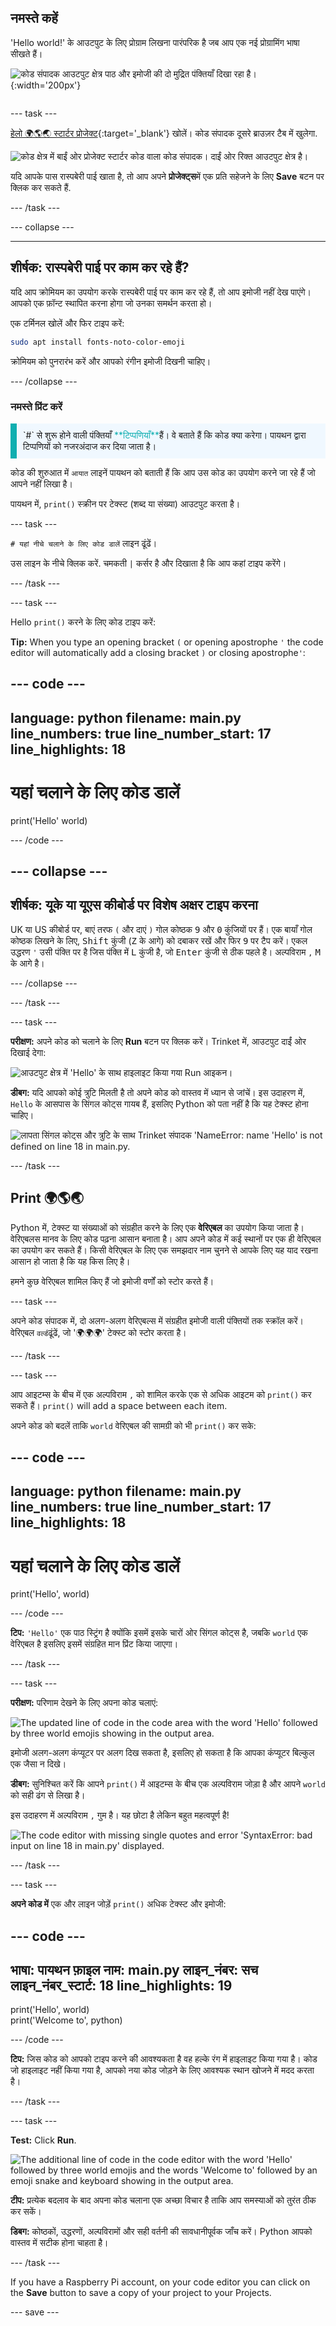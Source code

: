 ## नमस्ते कहें

<div style="display: flex; flex-wrap: wrap">
<div style="flex-basis: 200px; flex-grow: 1; margin-right: 15px;">
'Hello world!' के आउटपुट के लिए प्रोग्राम लिखना पारंपरिक है जब आप एक नई प्रोग्रामिंग भाषा सीखते हैं।
</div>
<div>

![कोड संपादक आउटपुट क्षेत्र पाठ और इमोजी की दो मुद्रित पंक्तियाँ दिखा रहा है।](images/say_hello.png){:width='200px'}

</div>
</div>

--- task ---

[हेलो 🌍🌎🌏 स्टार्टर प्रोजेक्ट](https://editor.raspberrypi.org/en/projects/hello-world-starter){:target='_blank'} खोलें। कोड संपादक दूसरे ब्राउज़र टैब में खुलेगा.

![कोड क्षेत्र में बाईं ओर प्रोजेक्ट स्टार्टर कोड वाला कोड संपादक। दाईं ओर रिक्त आउटपुट क्षेत्र है।](images/starter_project.png)

यदि आपके पास रास्पबेरी पाई खाता है, तो आप अपने **प्रोजेक्ट्स**में एक प्रति सहेजने के लिए **Save** बटन पर क्लिक कर सकते हैं.

--- /task ---

--- collapse ---

---
शीर्षक: रास्पबेरी पाई पर काम कर रहे हैं?
---

यदि आप क्रोमियम का उपयोग करके रास्पबेरी पाई पर काम कर रहे हैं, तो आप इमोजी नहीं देख पाएंगे। आपको एक फ़ॉन्ट स्थापित करना होगा जो उनका समर्थन करता हो।

एक टर्मिनल खोलें और फिर टाइप करें:

```bash
sudo apt install fonts-noto-color-emoji
```

क्रोमियम को पुनरारंभ करें और आपको रंगीन इमोजी दिखनी चाहिए।

--- /collapse ---

### नमस्ते प्रिंट करें

<p style="border-left: solid; border-width:10px; border-color: #0faeb0; background-color: aliceblue; padding: 10px;">
`#` से शुरू होने वाली पंक्तियाँ <span style="color: #0faeb0">**टिप्पणियाँ**</span>हैं। वे बताते हैं कि कोड क्या करेगा। पायथन द्वारा टिप्पणियों को नजरअंदाज कर दिया जाता है।
</p>

कोड की शुरुआत में `आयात` लाइनें पायथन को बताती हैं कि आप उस कोड का उपयोग करने जा रहे हैं जो आपने नहीं लिखा है।

पायथन में, `print()` स्क्रीन पर टेक्स्ट (शब्द या संख्या) आउटपुट करता है।

--- task ---

`# यहां नीचे चलाने के लिए कोड डालें` लाइन ढूंढें।

उस लाइन के नीचे क्लिक करें. चमकती `|` कर्सर है और दिखाता है कि आप कहां टाइप करेंगे।

--- /task ---

--- task ---

Hello `print()` करने के लिए कोड टाइप करें:

**Tip:** When you type an opening bracket `(` or opening apostrophe `'` the code editor will automatically add a closing bracket `)` or closing apostrophe`'`:

--- code ---
---
language: python filename: main.py line_numbers: true line_number_start: 17
line_highlights: 18
---

# यहां चलाने के लिए कोड डालें
print('Hello' world)

--- /code ---

--- collapse ---
---
शीर्षक: यूके या यूएस कीबोर्ड पर विशेष अक्षर टाइप करना
---

UK या US कीबोर्ड पर, बाएं तरफ `(` और दाएं `)` गोल कोष्ठक <kbd>9</kbd> और <kbd>0</kbd> कुंजियों पर हैं। एक बायाँ गोल कोष्ठक लिखने के लिए, <kbd>Shift</kbd> कुंजी (<kbd>Z</kbd> के आगे) को दबाकर रखें और फिर <kbd>9</kbd> पर टैप करें। एकल उद्धरण `'` उसी पंक्ति पर है जिस पंक्ति में <kbd>L</kbd> कुंजी है, जो <kbd>Enter</kbd> कुंजी से ठीक पहले है। अल्पविराम `,` <kbd>M</kbd> के आगे है।

--- /collapse ---

--- /task ---

--- task ---

**परीक्षण:** अपने कोड को चलाने के लिए **Run** बटन पर क्लिक करें। Trinket में, आउटपुट दाईं ओर दिखाई देगा:

![आउटपुट क्षेत्र में 'Hello' के साथ हाइलाइट किया गया Run आइकन। ](images/run_hello.png)

**डीबग:** यदि आपको कोई त्रुटि मिलती है तो अपने कोड को वास्तव में ध्यान से जांचें। इस उदाहरण में, `Hello` के आसपास के सिंगल कोट्स गायब हैं, इसलिए Python को पता नहीं है कि यह टेक्स्ट होना चाहिए।

![लापता सिंगल कोट्स और त्रुटि के साथ Trinket संपादक 'NameError: name 'Hello' is not defined on line 18 in main.py.](images/hello_error.png)

--- /task ---

## Print 🌍🌎🌏

Python में, टेक्स्ट या संख्याओं को संग्रहीत करने के लिए एक **वेरिएबल** का उपयोग किया जाता है। वेरिएबलस मानव के लिए कोड पढ़ना आसान बनाता है। आप अपने कोड में कई स्थानों पर एक ही वेरिएबल का उपयोग कर सकते हैं। किसी वेरिएबल के लिए एक समझदार नाम चुनने से आपके लिए यह याद रखना आसान हो जाता है कि यह किस लिए है।

हमने कुछ वेरिएबल शामिल किए हैं जो इमोजी वर्णों को स्टोर करते हैं।

--- task ---

अपने कोड संपादक में, दो अलग-अलग वेरिएबल्स में संग्रहीत इमोजी वाली पंक्तियों तक स्क्रॉल करें। वेरिएबल `वर्ल्ड`ढूंढें, जो '🌍🌍🌍' टेक्स्ट को स्टोर करता है।

--- /task ---

--- task ---

आप आइटम्स के बीच में एक अल्पविराम `,` को शामिल करके एक से अधिक आइटम को `print()` कर सकते हैं। `print()` will add a space between each item.

अपने कोड को बदलें ताकि `world` वेरिएबल की सामग्री को भी `print()` कर सके:

--- code ---
---
language: python filename: main.py line_numbers: true line_number_start: 17
line_highlights: 18
---

# यहां चलाने के लिए कोड डालें
print('Hello', world)

--- /code ---

**टिप:** `'Hello'` एक पाठ स्ट्रिंग है क्योंकि इसमें इसके चारों ओर सिंगल कोट्स है, जबकि `world` एक वेरिएबल है इसलिए इसमें संग्रहित मान प्रिंट किया जाएगा।

--- /task ---

--- task ---

**परीक्षण:** परिणाम देखने के लिए अपना कोड चलाएं:

![The updated line of code in the code area with the word 'Hello' followed by three world emojis showing in the output area.](images/run_hello_world.png)

इमोजी अलग-अलग कंप्यूटर पर अलग दिख सकता है, इसलिए हो सकता है कि आपका कंप्यूटर बिल्कुल एक जैसा न दिखे।

**डीबग:** सुनिश्चित करें कि आपने `print()` में आइटम्स के बीच एक अल्पविराम जोड़ा है और आपने `world` को सही ढंग से लिखा है।

इस उदाहरण में अल्पविराम `,` गुम है। यह छोटा है लेकिन बहुत महत्वपूर्ण है!

![The code editor with missing single quotes and error 'SyntaxError: bad input on line 18 in main.py' displayed.](images/comma_error.png)

--- /task ---

--- task ---

**अपने कोड में** एक और लाइन जोड़ें `print()` अधिक टेक्स्ट और इमोजी:

--- code ---
---
भाषा: पायथन फ़ाइल नाम: main.py लाइन_नंबर: सच लाइन_नंबर_स्टार्ट: 18
line_highlights: 19
---

print('Hello', world)    
print('Welcome to', python)

--- /code ---

**टिप:** जिस कोड को आपको टाइप करने की आवश्यकता है वह हल्के रंग में हाइलाइट किया गया है। कोड जो हाइलाइट नहीं किया गया है, आपको नया कोड जोड़ने के लिए आवश्यक स्थान खोजने में मदद करता है।

--- /task ---

--- task ---

**Test:** Click **Run**.

![The additional line of code in the code editor with the word 'Hello' followed by three world emojis and the words 'Welcome to' followed by an emoji snake and keyboard showing in the output area.](images/run_multiple.png)

**टीप:** प्रत्येक बदलाव के बाद अपना कोड चलाना एक अच्छा विचार है ताकि आप समस्याओं को तुरंत ठीक कर सकें।

**डिबग:** कोष्ठकों, उद्धरणों, अल्पविरामों और सही वर्तनी की सावधानीपूर्वक जाँच करें। Python आपको वास्तव में सटीक होना चाहता है।

--- /task ---

If you have a Raspberry Pi account, on your code editor you can click on the **Save** button to save a copy of your project to your Projects.

--- save ---
